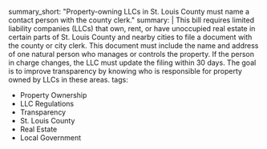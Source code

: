 summary_short: "Property-owning LLCs in St. Louis County must name a contact person with the county clerk."
summary: |
  This bill requires limited liability companies (LLCs) that own, rent, or have unoccupied real estate in certain parts of St. Louis County and nearby cities to file a document with the county or city clerk. This document must include the name and address of one natural person who manages or controls the property. If the person in charge changes, the LLC must update the filing within 30 days. The goal is to improve transparency by knowing who is responsible for property owned by LLCs in these areas.
tags:
  - Property Ownership
  - LLC Regulations
  - Transparency
  - St. Louis County
  - Real Estate
  - Local Government
